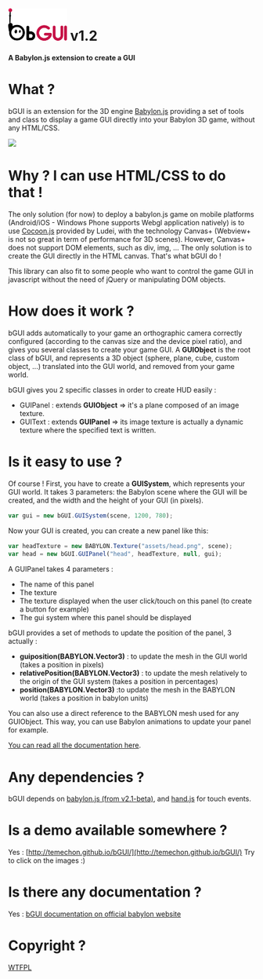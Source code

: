 # ![](https://raw.githubusercontent.com/Temechon/bGUI/master/logo_sd.png) v1.2

**A Babylon.js extension to create a GUI**

# What ?
bGUI is an extension for the 3D engine [Babylon.js](www.babylonjs.com) providing a set of tools and class to display a game GUI directly into your Babylon 3D game, without any HTML/CSS.


![](http://i.imgur.com/VO6gM1N.png)


# Why ? I can use HTML/CSS to do that !
The only solution (for now) to deploy a babylon.js game on mobile platforms (Android/iOS - Windows Phone supports Webgl application natively) 
is to use [Cocoon.js](https://www.ludei.com/cocoonjs/) provided by Ludei, with the technology Canvas+ (Webview+ is not so great in term of performance for 3D scenes).
However, Canvas+ does not support DOM elements, such as div, img, ... The only solution is to create the GUI directly in the HTML canvas.
That's what bGUI do !

This library can also fit to some people who want to control the game GUI in javascript without the need of jQuery or manipulating DOM objects.
 
# How does it work ?
bGUI adds automatically to your game an orthographic camera correctly configured (according to the canvas size and the device pixel ratio), 
and gives you several classes to create your game GUI.
A **GUIObject** is the root class of bGUI, and represents a 3D object (sphere, plane, cube, custom object, ...) translated into the GUI world, and removed from your game world.

bGUI gives you 2 specific classes in order to create HUD easily : 

* GUIPanel : extends **GUIObject** => it's a plane composed of an image texture.
* GUIText : extends **GUIPanel** => its image texture is actually a dynamic texture where the specified text is written.

# Is it easy to use ?
Of course ! First, you have to create a **GUISystem**, which represents your GUI world.
It takes 3 parameters: the Babylon scene where the GUI will be created, and the width and the height of your GUI (in pixels).

```javascript
var gui = new bGUI.GUISystem(scene, 1200, 780);
```

Now your GUI is created, you can create a new panel like this: 

```javascript
var headTexture = new BABYLON.Texture("assets/head.png", scene);
var head = new bGUI.GUIPanel("head", headTexture, null, gui);
```
A GUIPanel takes 4 parameters : 

* The name of this panel
* The texture
* The texture displayed when the user click/touch on this panel (to create a button for example)
* The gui system where this panel should be displayed

bGUI provides a set of methods to update the position of the panel, 3 actually : 

* **guiposition(BABYLON.Vector3)** : to update the mesh in the GUI world (takes a position in pixels)
* **relativePosition(BABYLON.Vector3)** : to update the mesh relatively to the origin of the GUI system (takes a position in percentages)
* **position(BABYLON.Vector3)** :to update the mesh in the BABYLON world (takes a position in babylon units)

You can also use a direct reference to the BABYLON mesh used for any GUIObject. This way, you can use 
Babylon animations to update your panel for example. 


[You can read all the documentation here](http://doc.babylonjs.com/page.php?p=25102).

# Any dependencies ?
bGUI depends on [babylon.js (from v2.1-beta)](www.babylonjs.com), and [hand.js](https://handjs.codeplex.com/) for touch events.
 
# Is a demo available somewhere ?
Yes : [http://temechon.github.io/bGUI/](http://temechon.github.io/bGUI/)
Try to click on the images :)

# Is there any documentation ?
Yes : [bGUI documentation on official babylon website](http://doc.babylonjs.com/page.php?p=25102)

# Copyright ?
[WTFPL](http://www.wtfpl.net/about/)


